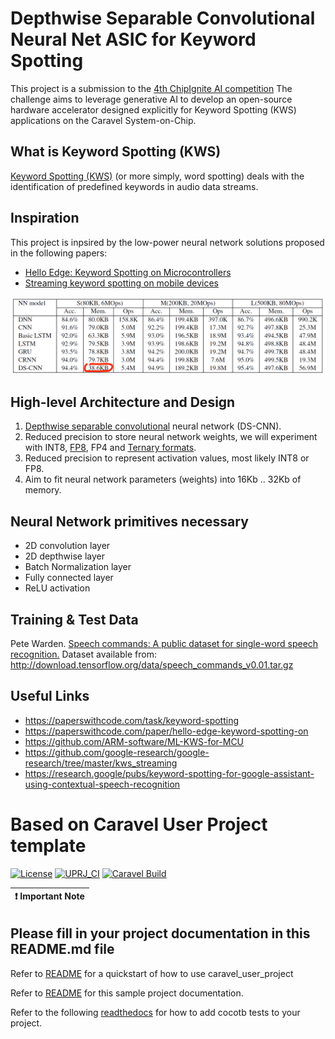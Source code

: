 # Depthwise Separable Convolutional Neural Net ASIC for Keyword Spotting

This project is a submission to the [4th ChipIgnite AI competition](https://efabless.com/genai/challenges/4)
The challenge aims to leverage generative AI to develop an open-source hardware accelerator designed explicitly for Keyword Spotting (KWS) applications on the Caravel System-on-Chip.

## What is Keyword Spotting (KWS)

[Keyword Spotting (KWS)](https://en.wikipedia.org/wiki/Keyword_spotting) (or more simply, word spotting) deals with the identification of predefined keywords in audio data streams.

## Inspiration
This project is inpsired by the low-power neural network solutions proposed in the following papers:
   * [Hello Edge: Keyword Spotting on Microcontrollers](https://arxiv.org/abs/1711.07128)
   * [Streaming keyword spotting on mobile devices](https://arxiv.org/abs/2005.06720)

![Hello Edge: Keyword Spotting on Microcontrollers](docs/DSCNN.png)

## High-level Architecture and Design
1. [Depthwise separable convolutional](https://paperswithcode.com/method/depthwise-separable-convolution) neural network (DS-CNN).
2. Reduced precision to store neural network weights, we will experiment with INT8, [FP8](https://arxiv.org/abs/2209.05433), FP4 and [Ternary formats](https://arxiv.org/pdf/2402.17764.pdf).
3. Reduced precision to represent activation values, most likely INT8 or FP8.
4. Aim to fit neural network parameters (weights) into 16Kb .. 32Kb of memory.

## Neural Network primitives necessary
* 2D convolution layer
* 2D depthwise layer
* Batch Normalization layer
* Fully connected layer
* ReLU activation

## Training & Test Data

Pete Warden. [Speech commands: A public dataset for single-word speech recognition.](http://arxiv.org/abs/1804.03209)
Dataset available from: http://download.tensorflow.org/data/speech_commands_v0.01.tar.gz

## Useful Links
* https://paperswithcode.com/task/keyword-spotting
* https://paperswithcode.com/paper/hello-edge-keyword-spotting-on
* https://github.com/ARM-software/ML-KWS-for-MCU
* https://github.com/google-research/google-research/tree/master/kws_streaming
* https://research.google/pubs/keyword-spotting-for-google-assistant-using-contextual-speech-recognition


# Based on Caravel User Project template

[![License](https://img.shields.io/badge/License-Apache%202.0-blue.svg)](https://opensource.org/licenses/Apache-2.0) [![UPRJ_CI](https://github.com/efabless/caravel_project_example/actions/workflows/user_project_ci.yml/badge.svg)](https://github.com/efabless/caravel_project_example/actions/workflows/user_project_ci.yml) [![Caravel Build](https://github.com/efabless/caravel_project_example/actions/workflows/caravel_build.yml/badge.svg)](https://github.com/efabless/caravel_project_example/actions/workflows/caravel_build.yml)

| :exclamation: Important Note            |
|-----------------------------------------|

## Please fill in your project documentation in this README.md file 

Refer to [README](docs/source/index.rst#section-quickstart) for a quickstart of how to use caravel_user_project

Refer to [README](docs/source/index.rst) for this sample project documentation. 

Refer to the following [readthedocs](https://caravel-sim-infrastructure.readthedocs.io/en/latest/index.html) for how to add cocotb tests to your project. 
